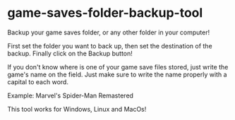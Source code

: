 # game-saves-folder-backup-tool
Backup your game saves folder, or any other folder in your computer!

First set the folder you want to back up, then set the destination of the backup.
Finally click on the Backup button!

If you don't know where is one of your game save files stored, just write the game's name on the field.
Just make sure to write the name properly with a capital to each word.

Example:
Marvel's Spider-Man Remastered


This tool works for Windows, Linux and MacOs!
